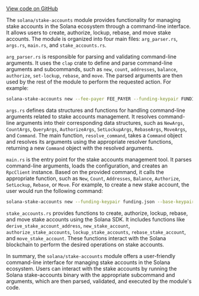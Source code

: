 
[View code on GitHub](https://github.com/solana-labs/solana/tree/master/na/stake-accounts)

The `solana/stake-accounts` module provides functionality for managing stake accounts in the Solana ecosystem through a command-line interface. It allows users to create, authorize, lockup, rebase, and move stake accounts. The module is organized into four main files: `arg_parser.rs`, `args.rs`, `main.rs`, and `stake_accounts.rs`.

`arg_parser.rs` is responsible for parsing and validating command-line arguments. It uses the `clap` crate to define and parse command-line arguments and subcommands, such as `new`, `count`, `addresses`, `balance`, `authorize`, `set-lockup`, `rebase`, and `move`. The parsed arguments are then used by the rest of the module to perform the requested action. For example:

```bash
solana-stake-accounts new --fee-payer FEE_PAYER --funding-keypair FUNDING_KEYPAIR --base-keypair BASE_KEYPAIR --amount AMOUNT --stake-authority STAKE_AUTHORITY --withdraw-authority WITHDRAW_AUTHORITY --index INDEX
```

`args.rs` defines data structures and functions for handling command-line arguments related to stake accounts management. It resolves command-line arguments into their corresponding data structures, such as `NewArgs`, `CountArgs`, `QueryArgs`, `AuthorizeArgs`, `SetLockupArgs`, `RebaseArgs`, `MoveArgs`, and `Command`. The main function, `resolve_command`, takes a `Command` object and resolves its arguments using the appropriate resolver functions, returning a new `Command` object with the resolved arguments.

`main.rs` is the entry point for the stake accounts management tool. It parses command-line arguments, loads the configuration, and creates an `RpcClient` instance. Based on the provided command, it calls the appropriate function, such as `New`, `Count`, `Addresses`, `Balance`, `Authorize`, `SetLockup`, `Rebase`, or `Move`. For example, to create a new stake account, the user would run the following command:

```bash
solana-stake-accounts new --funding-keypair funding.json --base-keypair base.json --lamports 1000 --stake-authority stake_authority.json --withdraw-authority withdraw_authority.json
```

`stake_accounts.rs` provides functions to create, authorize, lockup, rebase, and move stake accounts using the Solana SDK. It includes functions like `derive_stake_account_address`, `new_stake_account`, `authorize_stake_accounts`, `lockup_stake_accounts`, `rebase_stake_account`, and `move_stake_account`. These functions interact with the Solana blockchain to perform the desired operations on stake accounts.

In summary, the `solana/stake-accounts` module offers a user-friendly command-line interface for managing stake accounts in the Solana ecosystem. Users can interact with the stake accounts by running the Solana stake-accounts binary with the appropriate subcommand and arguments, which are then parsed, validated, and executed by the module's code.